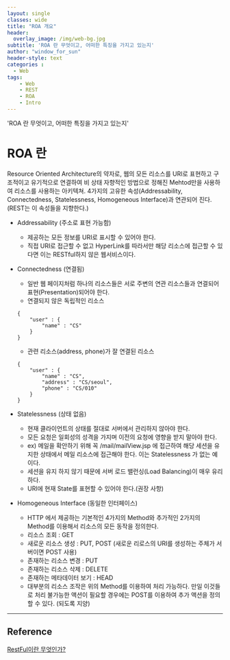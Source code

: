 ```yaml
--- 
layout: single
classes: wide
title: "ROA 개요"
header:
  overlay_image: /img/web-bg.jpg
subtitle: 'ROA 란 무엇이고, 어떠한 특징을 가지고 있는지'
author: "window_for_sun"
header-style: text
categories :
  - Web
tags:
    - Web
    - REST
    - ROA
    - Intro
---  
```


'ROA 란 무엇이고, 어떠한 특징을 가지고 있는지'

# ROA 란
Resource Oriented Architecture의 약자로, 웹의 모든 리소스를 URI로 표현하고 구조적이고 유기적으로 연결하여 비 상태 자향적인 방법으로 정해진 Mehtod만을 사용하여 리소스를 사용하는 아키텍쳐. 4가지의 고유한 속성(Addressability, Connectedness, Statelessness, Homogeneous Interface)과 연관되어 진다.(REST는 이 속성들을 지향한다.)
- Addressability (주소로 표현 가능함)
	- 제공하는 모든 정보를 URI로 표시할 수 있어야 한다.
	- 직접 URI로 접근할 수 없고 HyperLink를 따라서만 해당 리소스에 접근할 수 있다면 이는 RESTful하지 않은 웹서비스이다.
- Connectedness (연결됨)
	- 일반 웹 페이지처럼 하나의 리소스들은 서로 주변의 연관 리소스들과 연결되어 표현(Presentation)되어야 한다.
	- 연결되지 않은 독립적인 리소스
	
	```
	{
		"user" : {
			"name" : "CS"
		}
	}
	```  
	
	- 관련 리소스(address, phone)가 잘 연결된 리소스
	
	```
	{
		"user" : {
			"name" : "CS",
			"address" : "CS/seoul",
			"phone" : "CS/010"
		}
	}
	```  
	
- Statelessness (상태 없음)
	- 현재 클라이언트의 상태를 절대로 서버에서 관리하지 않아야 한다.
	- 모든 요청은 일회성의 성격을 가지며 이전의 요청에 영향을 받지 말아야 한다.
	- ex) 메일을 확안하기 위해 꼭 /mail/mailView.jsp 에 접근하여 해당 세션을 유지한 상태에서 메일 리소스에 접근해야 한다. 이는 Statelessness 가 없는 예이다.
	- 세션을 유지 하지 않기 때문에 서버 로드 밸런싱(Load Balancing)이 매우 유리하다.
	- URI에 현재 State를 표현할 수 있어야 한다.(권장 사항)
- Homogeneous Interface (동일한 인터페이스)
	- HTTP 에서 제공하는 기본적인 4가지의 Method와 추가적인 2가지의 Method를 이용해서 리소스의 모든 동작을 정의한다.
	- 리소스 조회 : GET
	- 새로운 리소스 생성 : PUT, POST (새로운 리로스의 URI를 생성하는 주체가 서버이면 POST 사용)
	- 존재하는 리소스 변경 : PUT
	- 존재하는 리소스 삭제 : DELETE
	- 존재하는 메타데이터 보기 : HEAD
	- 대부분의 리소스 조작은 위의 Method를 이용하여 처리 가능하다. 만일 이것들로 처리 불가능한 액션이 필요할 경우에는 POST를 이용하여 추가 액션을 정의할 수 있다. (되도록 지양)


---
## Reference
[RestFul이란 무엇인가?](https://lalwr.blogspot.com/2016/01/restful.html)  